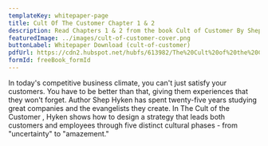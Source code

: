 ```yaml
---
templateKey: whitepaper-page
title: Cult Of The Customer Chapter 1 & 2
description: Read Chapters 1 & 2 from the book Cult of Customer By Shep Hyken
featuredImage: ../images/cult-of-customer-cover.png
buttonLabel: Whitepaper Download (cult-of-customer)
pdfUrl: https://cdn2.hubspot.net/hubfs/613982/The%20Cult%20of%20the%20Customer_Chapter1&2.pdf
formId: freeBook_formId
---
```


In today's competitive business climate, you can't just satisfy your customers. You have to be better than that, giving them experiences that they won't forget. Author Shep Hyken has spent twenty-five years studying great companies and the evangelists they create. In The Cult of the Customer , Hyken shows how to design a strategy that leads both customers and employees through five distinct cultural phases - from "uncertainty" to "amazement."
